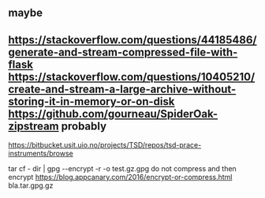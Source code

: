 maybe
-----
https://stackoverflow.com/questions/44185486/generate-and-stream-compressed-file-with-flask
https://stackoverflow.com/questions/10405210/create-and-stream-a-large-archive-without-storing-it-in-memory-or-on-disk
https://github.com/gourneau/SpiderOak-zipstream
probably
--------
https://bitbucket.usit.uio.no/projects/TSD/repos/tsd-prace-instruments/browse

tar cf - dir | gpg --encrypt -r <recipient> -o test.gz.gpg
do not compress and then encrypt
https://blog.appcanary.com/2016/encrypt-or-compress.html
bla.tar.gpg.gz
